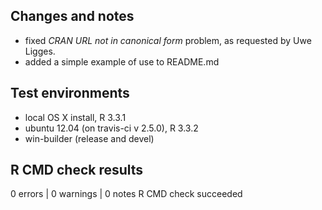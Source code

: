## Changes and notes
* fixed _CRAN URL not in canonical form_ problem, as requested by Uwe Ligges.
* added a simple example of use to README.md

## Test environments
* local OS X install, R 3.3.1
* ubuntu 12.04 (on travis-ci v 2.5.0), R 3.3.2
* win-builder (release and devel)

## R CMD check results
0 errors | 0 warnings | 0 notes
R CMD check succeeded
